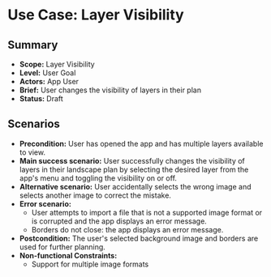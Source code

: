 # Use Case: Layer Visibility

## Summary

- **Scope:** Layer Visibility
- **Level:** User Goal
- **Actors:** App User
- **Brief:** User changes the visibility of layers in their plan
- **Status:** Draft

## Scenarios

- **Precondition:**
  User has opened the app and has multiple layers available to view.
- **Main success scenario:**
  User successfully changes the visibility of layers in their landscape plan by selecting the desired layer from the app's menu and toggling the visibility on or off.
- **Alternative scenario:**
  User accidentally selects the wrong image and selects another image to correct the mistake.
- **Error scenario:**
  - User attempts to import a file that is not a supported image format or is corrupted and the app displays an error message.
  - Borders do not close: the app displays an error message.
- **Postcondition:**
  The user's selected background image and borders are used for further planning.
- **Non-functional Constraints:**
  - Support for multiple image formats

